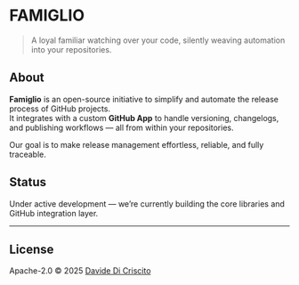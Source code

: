 # FAMIGLIO

> A loyal familiar watching over your code, silently weaving automation into your repositories.

## About

**Famiglio** is an open-source initiative to simplify and automate the release process of GitHub projects.  
It integrates with a custom **GitHub App** to handle versioning, changelogs, and publishing workflows — all from within your repositories.

Our goal is to make release management effortless, reliable, and fully traceable.

## Status

Under active development — we’re currently building the core libraries and GitHub integration layer.

---

## License

Apache-2.0 © 2025 [Davide Di Criscito](https://github.com/famiglio)
